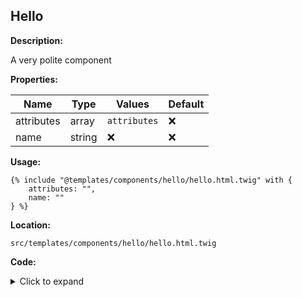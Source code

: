 ## Hello

**Description:**

A very polite component

**Properties:**

| Name | Type | Values | Default |
|------|------|--------|---------|
| attributes | array | `attributes` | :x: |
| name | string | :x: | :x: |


**Usage:**

```twig
{% include "@templates/components/hello/hello.html.twig" with {
    attributes: "",
    name: ""
} %}
```

**Location:**

 `src/templates/components/hello/hello.html.twig`

**Code:**

<details>
    <summary>Click to expand</summary>

```twig
{% set componentClass = 'c-hello' %}

{% embed "@templates/objects/base/base.html.twig" with { path: _self } %}
    {% block component %}
        <div {{ attributes.addClass(componentClass) }}>
            {% if name %}
                <p>Hello {{ name }}!</p>
            {% else %}
                <p>Hello!</p>
            {% endif %}
        </div>
    {% endblock %}
{% endembed  %}
```

</details>


